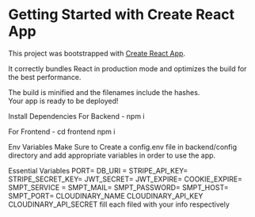 # Getting Started with Create React App

This project was bootstrapped with [Create React App](https://github.com/facebook/create-react-app).

It correctly bundles React in production mode and optimizes the build for the best performance.

The build is minified and the filenames include the hashes.\
Your app is ready to be deployed!

Install Dependencies
For Backend - npm i

For Frontend - cd frontend npm i

Env Variables
Make Sure to Create a config.env file in backend/config directory and add appropriate variables in order to use the app.

Essential Variables PORT= DB_URI = STRIPE_API_KEY= STRIPE_SECRET_KEY= JWT_SECRET= JWT_EXPIRE= COOKIE_EXPIRE= SMPT_SERVICE = SMPT_MAIL= SMPT_PASSWORD= SMPT_HOST= SMPT_PORT= CLOUDINARY_NAME CLOUDINARY_API_KEY CLOUDINARY_API_SECRET fill each filed with your info respectively